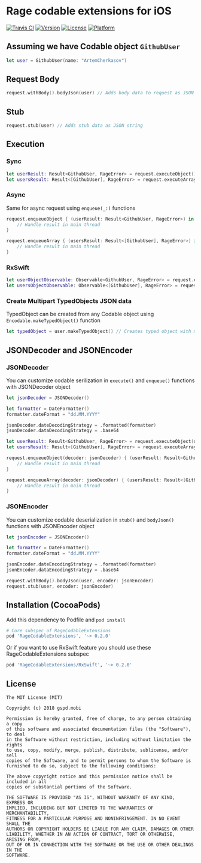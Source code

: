 Rage codable extensions for iOS
=============================
[![Travis CI](https://api.travis-ci.org/gspd-mobi/rage-ios-codable-extensions.svg?branch=master)](https://travis-ci.org/gspd-mobi/rage-ios-codable-extensions)
[![Version](https://img.shields.io/cocoapods/v/RageCodableExtenstions.svg?style=flat)](https://cocoapods.org/pods/RageCodableExtenstions)
[![License](https://img.shields.io/cocoapods/l/RageCodableExtenstions.svg?style=flat)](LICENSE.txt)
[![Platform](https://img.shields.io/cocoapods/p/RageCodableExtenstions.svg?style=flat)](https://cocoapods.org/pods/RageCodableExtenstions)

## Assuming we have Codable object `GithubUser` ##
```swift
let user = GithubUser(name: "ArtemCherkasov")
```
## Request Body ##
```swift
request.withBody().bodyJson(user) // Adds body data to request as JSON string
```

## Stub ##
```swift
request.stub(user) // Adds stub data as JSON string
```

## Execution ##
### Sync ###
```swift
let userResult: Result<GithubUser, RageError> = request.executeObject() // Parse response from JSON string to GithubUser model
let usersResult: Result<[GithubUser], RageError> = request.executeArray() // Works for arrays too
```

### Async ###
Same for async request using `enqueue(_:)` functions
```swift
request.enqueueObject { (userResult: Result<GithubUser, RageError>) in
    // Handle result in main thread
}

request.enqueueArray { (usersResult: Result<[GithubUser], RageError>) in
    // Handle result in main thread
}
```

### RxSwift ###
```swift
let userObjectObservable: Observable<GithubUser, RageError> = request.executeObjectObservable() // Where GithubUser is Codable
let usersObjectObservable: Observable<[GithubUser], RageError> = request.executeArrayObservable() // Works for arrays too
```

### Create Multipart TypedObjects JSON data ###
TypedObject can be created from any Codable object using `Encodable.makeTypedObject()` function
```swift
let typedObject = user.makeTypedObject() // Creates typed object with mimeType application/json and Data of JSON string
```
## JSONDecoder and JSONEncoder ##
### JSONDecoder ###
You can customize codable serilization in  `execute()` and `enqueue()` functions with JSONDecoder object
```swift
let jsonDecoder = JSONDecoder()

let formatter = DateFormatter()
formatter.dateFormat = "dd.MM.YYYY"

jsonDecoder.dateDecodingStrategy = .formatted(formatter)
jsonDecoder.dataDecodingStrategy = .base64

let userResult: Result<GithubUser, RageError> = request.executeObject(decoder: jsonDecoder)
let usersResult: Result<[GithubUser], RageError> = request.executeArray(decoder: jsonDecoder)

request.enqueueObject(decoder: jsonDecoder) { (userResult: Result<GithubUser, RageError>) in
    // Handle result in main thread
}

request.enqueueArray(decoder: jsonDecoder) { (usersResult: Result<[GithubUser], RageError>) in
    // Handle result in main thread
}
```
### JSONEncoder ###
You can customize codable deserialization in `stub()` and `bodyJson()` functions with JSONEncoder object
```swift
let jsonEncoder = JSONEncoder()

let formatter = DateFormatter()
formatter.dateFormat = "dd.MM.YYYY"

jsonEncoder.dateEncodingStrategy = .formatted(formatter)
jsonEncoder.dataEncodingStrategy = .base64

request.withBody().bodyJson(user, encoder: jsonEncoder)
request.stub(user, encoder: jsonEncoder)
```
## Installation (CocoaPods) ##
Add this dependency to Podfile and `pod install`
```ruby
# Core subspec of RageCodableExtensions
pod 'RageCodableExtensions', '~> 0.2.0'
```
Or if you want to use RxSwift feature you should use these RageCodableExtensions subspec
```ruby
pod 'RageCodableExtensions/RxSwift', '~> 0.2.0'
```

License
-------
    The MIT License (MIT)

    Copyright (c) 2018 gspd.mobi

    Permission is hereby granted, free of charge, to any person obtaining a copy
    of this software and associated documentation files (the "Software"), to deal
    in the Software without restriction, including without limitation the rights
    to use, copy, modify, merge, publish, distribute, sublicense, and/or sell
    copies of the Software, and to permit persons to whom the Software is
    furnished to do so, subject to the following conditions:

    The above copyright notice and this permission notice shall be included in all
    copies or substantial portions of the Software.

    THE SOFTWARE IS PROVIDED "AS IS", WITHOUT WARRANTY OF ANY KIND, EXPRESS OR
    IMPLIED, INCLUDING BUT NOT LIMITED TO THE WARRANTIES OF MERCHANTABILITY,
    FITNESS FOR A PARTICULAR PURPOSE AND NONINFRINGEMENT. IN NO EVENT SHALL THE
    AUTHORS OR COPYRIGHT HOLDERS BE LIABLE FOR ANY CLAIM, DAMAGES OR OTHER
    LIABILITY, WHETHER IN AN ACTION OF CONTRACT, TORT OR OTHERWISE, ARISING FROM,
    OUT OF OR IN CONNECTION WITH THE SOFTWARE OR THE USE OR OTHER DEALINGS IN THE
    SOFTWARE.

